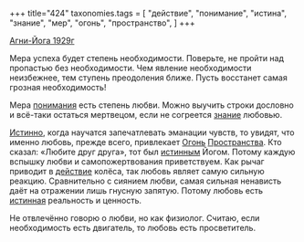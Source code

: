 +++
title="424"
taxonomies.tags = [
 "действие",
 "понимание",
 "истина",
 "знание",
 "мер",
 "огонь",
 "пространство",
]
+++

[Агни-Йога 1929г](/agni/1929)

Мера успеха будет степень необходимости. Поверьте, не пройти над пропастью без необходимости. Чем явление необходимости неизбежнее, тем ступень преодоления ближе. Пусть восстанет самая грозная необходимость!   

Мера [понимания](/tags/понимание) есть степень любви. Можно выучить строки дословно и всё-таки остаться мертвецом, если не согреется [знание](/tags/знание) любовью.   

[Истинно](/tags/истина), когда научатся запечатлевать эманации чувств, то увидят, что именно любовь, прежде всего, привлекает [Огонь](/tags/огонь) [Пространства](/tags/пространство). Кто сказал: «Любите друг друга», тот был [истинным](/tags/истина) Йогом. Потому каждую вспышку любви и самопожертвования приветствуем. Как рычаг приводит в [действие](/tags/действие) колёса, так любовь являет самую сильную реакцию. Сравнительно с сиянием любви, самая сильная ненависть даёт на отражении лишь гнусную запятую. Потому любовь есть [истинная](/tags/истина) реальность и ценность.   

Не отвлечённо говорю о любви, но как физиолог. Считаю, если необходимость есть двигатель, то любовь есть просветитель.